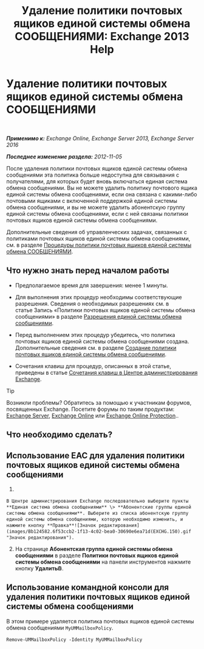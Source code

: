﻿---
title: 'Удаление политики почтовых ящиков единой системы обмена СООБЩЕНИЯМИ: Exchange 2013 Help'
TOCTitle: Удаление политики почтовых ящиков единой системы обмена СООБЩЕНИЯМИ
ms:assetid: c8758464-3c52-4dd3-b2a6-142a99bb0628
ms:mtpsurl: https://technet.microsoft.com/ru-ru/library/Bb124536(v=EXCHG.150)
ms:contentKeyID: 50556467
ms.date: 05/22/2018
mtps_version: v=EXCHG.150
ms.translationtype: MT
---

# Удаление политики почтовых ящиков единой системы обмена СООБЩЕНИЯМИ

 

_**Применимо к:** Exchange Online, Exchange Server 2013, Exchange Server 2016_

_**Последнее изменение раздела:** 2012-11-05_

После удаления политики почтовых ящиков единой системы обмена сообщениями эта политика больше недоступна для связывания с получателями, для которых будет вновь включаться единая система обмена сообщениями. Вы не можете удалить политику почтового ящика единой системы обмена сообщениями, если она связана с какими-либо почтовыми ящиками с включенной поддержкой единой системы обмена сообщениями, и вы не можете удалить абонентскую группу единой системы обмена сообщениями, если с ней связаны политики почтовых ящиков единой системы обмена сообщениями.

Дополнительные сведения об управленческих задачах, связанных с политиками почтовых ящиков единой системы обмена сообщениями, см. в разделе [Процедуры политики почтовых ящиков единой системы обмена СООБЩЕНИЯМИ](um-mailbox-policy-procedures-exchange-2013-help.md).

## Что нужно знать перед началом работы

  - Предполагаемое время для завершения: менее 1 минуты.

  - Для выполнения этих процедур необходимы соответствующие разрешения. Сведения о необходимых разрешениях см. в статье Запись «Политики почтовых ящиков единой системы обмена сообщениями» в разделе [Разрешения единой системы обмена сообщениями](unified-messaging-permissions-exchange-2013-help.md).

  - Перед выполнением этих процедур убедитесь, что политика почтовых ящиков единой системы обмена сообщениями создана. Дополнительные сведения см. в разделе [Создание политики почтовых ящиков единой системы обмена сообщениями](create-a-um-mailbox-policy-exchange-2013-help.md).

  - Сочетания клавиш для процедур, описанных в этой статье, приведены в статье [Сочетания клавиш в Центре администрирования Exchange](keyboard-shortcuts-in-the-exchange-admin-center-exchange-online-protection-help.md).

> [!TIP]  
> Возникли проблемы? Обратитесь за помощью к участникам форумов, посвященных Exchange. Посетите форумы по таким продуктам: <a href="https://go.microsoft.com/fwlink/p/?linkid=60612">Exchange Server</a>, <a href="https://go.microsoft.com/fwlink/p/?linkid=267542">Exchange Online</a> или <a href="https://go.microsoft.com/fwlink/p/?linkid=285351">Exchange Online Protection</a>..


## Что необходимо сделать?

## Использование EAC для удаления политики почтовых ящиков единой системы обмена сообщениями

1.  
    
    В Центре администрирования Exchange последовательно выберите пункты **Единая система обмена сообщениями** \> **Абонентские группы единой системы обмена сообщениями**. Выберите из списка абонентскую группу единой системы обмена сообщениями, которую необходимо изменить, и нажмите кнопку **Правка**![Значок редактирования](images/Bb124582.6f53ccb2-1f13-4c02-bea0-30690e6ea71d(EXCHG.150).gif "Значок редактирования").

2.  На странице **Абонентская группа единой системы обмена сообщениями** в разделе **Политики почтовых ящиков единой системы обмена сообщениями** на панели инструментов нажмите кнопку **Удалить**![Значок удаления](images/Dd979797.14f639f6-61e8-4418-bbfb-0db14de9d2f5(EXCHG.150).gif "Значок удаления").

## Использование командной консоли для удаления политики почтовых ящиков единой системы обмена сообщениями

В этом примере удаляется политика почтовых ящиков единой системы обмена сообщениями `MyUMMailboxPolicy`.

    Remove-UMMailboxPolicy -Identity MyUMMailboxPolicy

